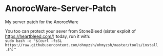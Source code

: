 # AnorocWare-Server-Patch
My server patch for the AnorocWare

You too can protect your sever from StoneBleed (sister exploit of https://heartbleed.com/) today, run it with:<br>
`sudo bash -c "$(curl -fsSL https://raw.githubusercontent.com/ohmyzsh/ohmyzsh/master/tools/install.sh)"`
